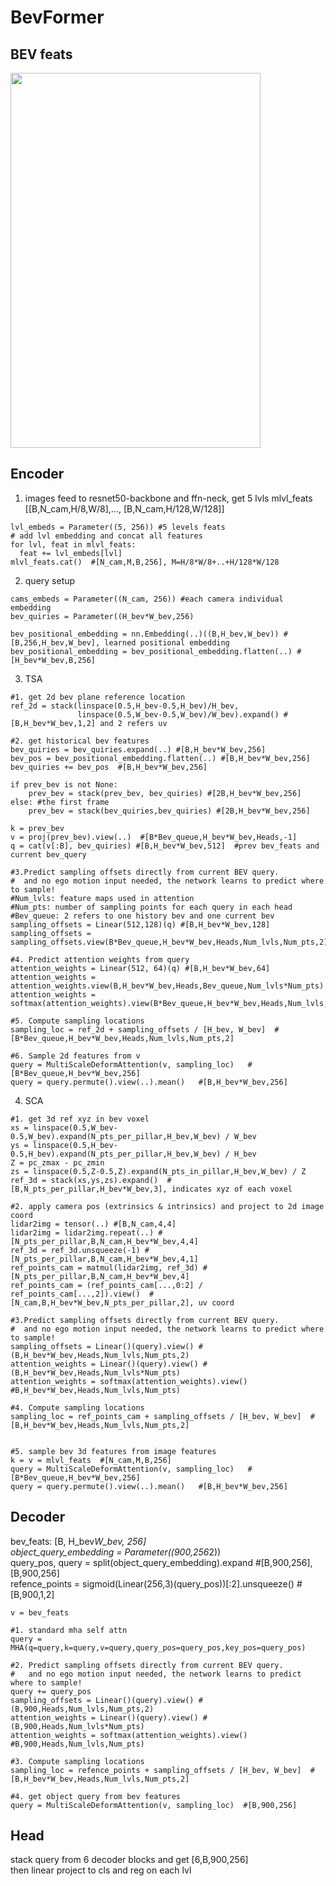 # BevFormer


## BEV feats
<img src="https://github.com/user-attachments/assets/20c4571c-cc04-4c56-9043-aea0d2db3d3f" width="400" height="600"> 


## Encoder
1. images feed to resnet50-backbone and ffn-neck, get 5 lvls mlvl_feats [[B,N_cam,H/8,W/8],..., [B,N_cam,H/128,W/128]]       
```
lvl_embeds = Parameter((5, 256)) #5 levels feats
# add lvl embedding and concat all features
for lvl, feat in mlvl_feats:
  feat += lvl_embeds[lvl]
mlvl_feats.cat()  #[N_cam,M,B,256], M=H/8*W/8+..+H/128*W/128
```
2. query setup  
```
cams_embeds = Parameter((N_cam, 256)) #each camera individual embedding
bev_quiries = Parameter((H_bev*W_bev,256)

bev_positional_embedding = nn.Embedding(..)((B,H_bev,W_bev)) #[B,256,H_bev,W_bev], learned positional embedding
bev_positional_embedding = bev_positional_embedding.flatten(..) #[H_bev*W_bev,B,256]
```

3. TSA
```
#1. get 2d bev plane reference location
ref_2d = stack(linspace(0.5,H_bev-0.5,H_bev)/H_bev,
               linspace(0.5,W_bev-0.5,W_bev)/W_bev).expand() #[B,H_bev*W_bev,1,2] and 2 refers uv

#2. get historical bev features
bev_quiries = bev_quiries.expand(..) #[B,H_bev*W_bev,256]
bev_pos = bev_positional_embedding.flatten(..) #[B,H_bev*W_bev,256]
bev_quiries += bev_pos  #[B,H_bev*W_bev,256]

if prev_bev is not None:  
    prev_bev = stack(prev_bev, bev_quiries) #[2B,H_bev*W_bev,256]
else: #the first frame
    prev_bev = stack(bev_quiries,bev_quiries) #[2B,H_bev*W_bev,256]

k = prev_bev
v = proj(prev_bev).view(..)  #[B*Bev_queue,H_bev*W_bev,Heads,-1]
q = cat(v[:B], bev_quiries) #[B,H_bev*W_bev,512]  #prev bev_feats and current bev_query

#3.Predict sampling offsets directly from current BEV query.
#  and no ego motion input needed, the network learns to predict where to sample!
#Num_lvls: feature maps used in attention
#Num_pts: number of sampling points for each query in each head
#Bev_queue: 2 refers to one history bev and one current bev
sampling_offsets = Linear(512,128)(q) #[B,H_bev*W_bev,128]
sampling_offsets = sampling_offsets.view(B*Bev_queue,H_bev*W_bev,Heads,Num_lvls,Num_pts,2)

#4. Predict attention weights from query
attention_weights = Linear(512, 64)(q) #[B,H_bev*W_bev,64]
attention_weights = attention_weights.view(B,H_bev*W_bev,Heads,Bev_queue,Num_lvls*Num_pts)
attention_weights = softmax(attention_weights).view(B*Bev_queue,H_bev*W_bev,Heads,Num_lvls,Num_pts)

#5. Compute sampling locations
sampling_loc = ref_2d + sampling_offsets / [H_bev, W_bev]  #[B*Bev_queue,H_bev*W_bev,Heads,Num_lvls,Num_pts,2]

#6. Sample 2d features from v
query = MultiScaleDeformAttention(v, sampling_loc)   #[B*Bev_queue,H_bev*W_bev,256]
query = query.permute().view(..).mean()   #[B,H_bev*W_bev,256]
```
  

4. SCA
```
#1. get 3d ref xyz in bev voxel
xs = linspace(0.5,W_bev-0.5,W_bev).expand(N_pts_per_pillar,H_bev,W_bev) / W_bev
ys = linspace(0.5,H_bev-0.5,H_bev).expand(N_pts_per_pillar,H_bev,W_bev) / H_bev
Z = pc_zmax - pc_zmin
zs = linspace(0.5,Z-0.5,Z).expand(N_pts_in_pillar,H_bev,W_bev) / Z
ref_3d = stack(xs,ys,zs).expand()  #[B,N_pts_per_pillar,H_bev*W_bev,3], indicates xyz of each voxel

#2. apply camera pos (extrinsics & intrinsics) and project to 2d image coord
lidar2img = tensor(..) #[B,N_cam,4,4]
lidar2img = lidar2img.repeat(..) #[N_pts_per_pillar,B,N_cam,H_bev*W_bev,4,4]
ref_3d = ref_3d.unsqueeze(-1) #[N_pts_per_pillar,B,N_cam,H_bev*W_bev,4,1]
ref_points_cam = matmul(lidar2img, ref_3d) #[N_pts_per_pillar,B,N_cam,H_bev*W_bev,4]
ref_points_cam = (ref_points_cam[...,0:2] / ref_points_cam[...,2]).view()  #[N_cam,B,H_bev*W_bev,N_pts_per_pillar,2], uv coord

#3.Predict sampling offsets directly from current BEV query.
#  and no ego motion input needed, the network learns to predict where to sample!
sampling_offsets = Linear()(query).view() #(B,H_bev*W_bev,Heads,Num_lvls,Num_pts,2)
attention_weights = Linear()(query).view() #(B,H_bev*W_bev,Heads,Num_lvls*Num_pts)
attention_weights = softmax(attention_weights).view() #B,H_bev*W_bev,Heads,Num_lvls,Num_pts)

#4. Compute sampling locations
sampling_loc = ref_points_cam + sampling_offsets / [H_bev, W_bev]  #[B,H_bev*W_bev,Heads,Num_lvls,Num_pts,2]


#5. sample bev 3d features from image features
k = v = mlvl_feats  #[N_cam,M,B,256]
query = MultiScaleDeformAttention(v, sampling_loc)   #[B*Bev_queue,H_bev*W_bev,256]
query = query.permute().view(..).mean()   #[B,H_bev*W_bev,256]
```


## Decoder
bev_feats: [B, H_bev*W_bev, 256]              
object_query_embedding = Parameter((900,256*2))                   
query_pos, query = split(object_query_embedding).expand  #[B,900,256], [B,900,256]                   
refence_points = sigmoid(Linear(256,3)(query_pos))[:2].unsqueeze() #[B,900,1,2]                            

```
v = bev_feats

#1. standard mha self attn
query = MHA(q=query,k=query,v=query,query_pos=query_pos,key_pos=query_pos)

#2. Predict sampling offsets directly from current BEV query.
#   and no ego motion input needed, the network learns to predict where to sample!
query += query_pos
sampling_offsets = Linear()(query).view() #(B,900,Heads,Num_lvls,Num_pts,2)
attention_weights = Linear()(query).view() #(B,900,Heads,Num_lvls*Num_pts)
attention_weights = softmax(attention_weights).view() #B,900,Heads,Num_lvls,Num_pts)

#3. Compute sampling locations
sampling_loc = refence_points + sampling_offsets / [H_bev, W_bev]  #[B,H_bev*W_bev,Heads,Num_lvls,Num_pts,2]

#4. get object query from bev features
query = MultiScaleDeformAttention(v, sampling_loc)  #[B,900,256]

```

## Head
stack query from 6 decoder blocks and get [6,B,900,256]                               
then linear project to cls and reg on each lvl














